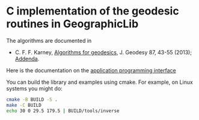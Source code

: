 # C implementation of the geodesic routines in GeographicLib

The algorithms are documented in

* C. F. F. Karney,
  [Algorithms for geodesics](https://doi.org/10.1007/s00190-012-0578-z),
  J. Geodesy 87, 43-55 (2013);
  [Addenda](https://geographiclib.sourceforge.io/geod-addenda.html).

Here is the documentation on the
[application programming interface](https://geographiclib.sourceforge.io/html/C/)

You can build the library and examples using cmake.  For example, on
Linux systems you might do:
```sh
cmake -B BUILD -S .
make -C BUILD
echo 30 0 29.5 179.5 | BUILD/tools/inverse
```
